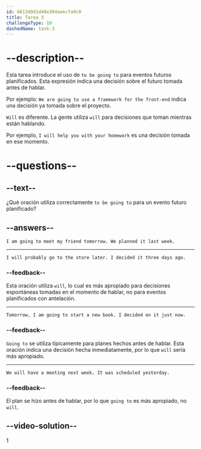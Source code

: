 ```yaml
---
id: 6613d0d1d40e384aeecfa9c0
title: Tarea 3
challengeType: 19
dashedName: task-3
---
```


# --description--

Esta tarea introduce el uso de `to be going to` para eventos futuros planificados. Esta expresión indica una decisión sobre el futuro tomada antes de hablar.

Por ejemplo: `We are going to use a framework for the front-end` indica una decisión ya tomada sobre el proyecto.

`Will` es diferente. La gente utiliza `will` para decisiones que toman mientras están hablando.

Por ejemplo, `I will help you with your homework` es una decisión tomada en ese momento.

# --questions--

## --text--

¿Qué oración utiliza correctamente `to be going to` para un evento futuro planificado?

## --answers--

`I am going to meet my friend tomorrow. We planned it last week.`

---

`I will probably go to the store later. I decided it three days ago.`

### --feedback--

Esta oración utiliza `will`, lo cual es más apropiado para decisiones espontáneas tomadas en el momento de hablar, no para eventos planificados con antelación.

---

`Tomorrow, I am going to start a new book. I decided on it just now.`

### --feedback--

`Going to` se utiliza típicamente para planes hechos antes de hablar. Esta oración indica una decisión hecha inmediatamente, por lo que `will` sería más apropiado.

---

`We will have a meeting next week. It was scheduled yesterday.`

### --feedback--

El plan se hizo antes de hablar, por lo que `going to` es más apropiado, no `will`.

## --video-solution--

1
